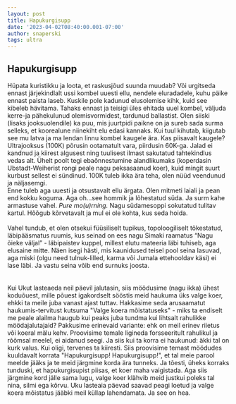 ```yaml
---
layout: post
title: Hapukurgisupp
date: '2023-04-02T08:40:00.001-07:00'
author: snaperski
tags: ultra
---
```


## Hapukurgisupp

Hüpata kuristikku ja loota, et raskusjõud suunda muudab? Või urgitseda ennast järjekindlalt ussi kombel uuesti ellu, nendele eluradadele, kuhu päike ennast paista laseb. Kuskile pole kadunud elusolemise kihk, kuid see kibeleb hävitama. Tahaks ennast ja teisigi üles ehitada uuel kombel, väljuda kerre-ja pähekulunud olemisvormidest, tardunud ballastist. Olen siiski (lisaks jooksuolendile) ka puu, mis juurtpidi paikne on ja sureb sada surma selleks, et koorealune niinekiht elu edasi kannaks. Kui tuul kihutab, kiigutab see mu latva ja ma lendan linnu kombel kaugele ära. Kas piisavalt kaugele?
<br/>Ultrajooksus (100K) põrusin ootamatult vara, piirdusin 60K-ga. Jalad ei kandnud ja kiirest algusest ning tuulisest ilmast sakutatud tahtekindlus vedas alt. Ühelt poolt tegi ebaõnnestumine alandlikumaks (koperdasin Ubstadt-Weiherist rongi peale nagu peksasaanud koer), kuid mingit suurt kurbust sellest ei sündinud. 100K tuleb ikka ära teha, olen nüüd veendunud ja näljasemgi.  
Enne tuleb aga uuesti ja otsustavalt ellu ärgata. Olen mitmeti laiali ja pean end kokku koguma. Aga oh...see hommik ja lõhestatud süda. Ja surm kahe armastuse vahel. <i>Pure mo(u)rning.</i> Nagu südamesoppi sokutatud tulitav kartul. Hõõgub kõrvetavalt ja mul ei ole kohta, kus seda hoida.   
<br/>
Vahel tundub, et olen otsekui füüsiliselt tupikus, topoloogiliselt tõkestatud, läbipääsmatus ruumis, kus seinad on ees nagu Simaki raamatus “Nagu õieke väljal” - läbipaistev kuppel, millest elutu mateeria läbi tuhiseb, aga elusaine mitte. Näen isegi hästi, mis kaunidused teisel pool seina lasuvad, aga miski (olgu need tulnuk-lilled, karma või Jumala ettehooldav käsi) ei lase läbi. Ja vastu seina võib end surnuks joosta. <br/>
<br/><br/>
Kui Ukut lasteaeda neil päevil jalutasin, siis möödusime (nagu ikka) ühest koduõuest, mille põuest igakordselt sööstis meid haukuma üks valge koer, ehkki ta meile juba vanast ajast tuttav.
Hakkasime seda arusaamatut haukumis-tervitust kutsuma "Valge koera mõistatuseks" - miks ta endiselt me peale alailma haugub kui peaks juba tundma kui lihtsalt rahulikke möödajalutajaid?
Pakkusime erinevaid variante: ehk on meil erinev riietus või koeral mälu kehv. Proovisime temale ligineda forsseeritult rahulikul ja rõõmsal meelel, ei aidanud seegi.
Ja siis kui ta korra ei haukunud: äkki tal on kurk valus. Kui oligi, tervenes ta kiiresti. 
Siis proovisime temast möödudes kuuldavalt korrata "Hapukurgisupp! Hapukurgisupp!", et tal meie parool meelde jääks ja te meid järgmine korda ära tunneks. Ja tõesti, 
üheks korraks tunduski, et hapukurgisupist piisas, et koer maha vaigistada. Aga siis järgmine kord jälle sama lugu, valge koer klähvib meid justkui poleks tal nina, silmi ega kõrvu. 
Uku lasteaia päevad saavad peagi loetud ja valge koera mõistatus jääbki meil küllap lahendamata. Ja see on hea.
